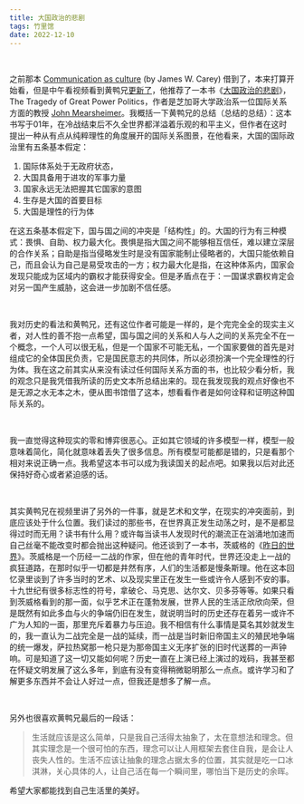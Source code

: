 ```yaml
---
title: 大国政治的悲剧
tags: 竹里馆
date: 2022-12-10
---
```


<br/>

之前那本 [Communication as culture](https://book.douban.com/subject/4423672/) (by James W. Carey) 借到了，本来打算开始看，但是中午看视频看到黄鸭兄[更新了](https://www.bilibili.com/video/BV17u411z7C)，他推荐了一本书《[大国政治的悲剧](https://book.douban.com/subject/35287250/)》，The Tragedy of Great Power Politics，作者是芝加哥大学政治系一位国际关系方面的教授 [John Mearsheimer](https://www.mearsheimer.com/)。我概括一下黄鸭兄的总结（总结的总结）：这本书写于01年，在冷战结束后不久全世界都洋溢着乐观的和平主义，但作者在这时提出一种从有点从纯粹理性的角度展开的国际关系图景，在他看来，大国的国际政治里有五条基本假定：

1. 国际体系处于无政府状态，
2. 大国具备用于进攻的军事力量
3. 国家永远无法把握其它国家的意图
4. 生存是大国的首要目标
5. 大国是理性的行为体

在这五条基本假定下，国与国之间的冲突是「结构性」的。大国的行为有三种模式：畏惧、自助、权力最大化。畏惧是指大国之间不能够相互信任，难以建立深层的合作关系；自助是指当侵略发生时是没有国家能制止侵略者的，大国只能依赖自己，而且会认为自己是易受攻击的一方；权力最大化是指，在这种体系内，国家会发现只能成为区域内的霸权才能获得安全。但是矛盾点在于：一国谋求霸权肯定会对另一国产生威胁，这会进一步加剧不信任感。

<br/>

我对历史的看法和黄鸭兄，还有这位作者可能是一样的，是个完完全全的现实主义者，对人性的善不抱一点希望，国与国之间的关系和人与人之间的关系完全不在一个概念，一个人可以很无私，但是一个国家不可能无私，一个国家要做的首先是对组成它的全体国民负责，它是国民意志的共同体，所以必须扮演一个完全理性的行为体。我在这之前其实从来没有读过任何国际关系方面的书，也比较少看分析，我的观念只是我凭借我所读的历史文本所总结出来的。现在我发现我的观点好像也不是无源之水无本之木，便从图书馆借了这本，想看看作者是如何诠释和证明这种国际关系的。

<br/>

我一直觉得这种现实的零和博弈很恶心。正如其它领域的许多模型一样，模型一般意味着简化，简化就意味着丢失了很多信息。所有模型可能都是错的，只是看那个相对来说正确一点。我希望这本书可以成为我读国关的起点吧。如果我以后对此还保持好奇心或者紧迫感的话。

<br/>

其实黄鸭兄在视频里讲了另外的一件事，就是艺术和文学，在现实的冲突面前，到底应该处于什么位置。我们读过的那些书，在世界真正发生动荡之时，是不是都显得过时而无用？读书有什么用？或许每当读书人发现时代的潮流正在汹涌地加速而自己丝毫不能改变时都会抛出这种疑问。他还谈到了一本书，茨威格的《[昨日的世界](https://book.douban.com/subject/27615361/)》。茨威格是一个历经一二战的作家，但在他的青年时代，世界还没走上一战的疯狂道路，在那时似乎一切都是井然有序，人们的生活都是慢条斯理。他在这本回忆录里谈到了许多当时的艺术、以及现实里正在发生一些或许令人感到不安的事。十九世纪有很多标志性的符号，拿破仑、马克思、达尔文、贝多芬等等。如果只看到茨威格看到的那一面，似乎艺术正在蓬勃发展，世界人民的生活正欣欣向荣，但是既然有如此多血与火的争端仍旧在发生，就说明当时的历史还存在着另一或许不广为人知的一面，那里充斥着暴力与压迫。我不相信有什么事情是莫名其妙就发生的，我一直认为二战完全是一战的延续，而一战是当时新旧帝国主义的殖民地争端的统一爆发，萨拉热窝那一枪只是为那帝国主义无序扩张的旧时代送葬的一声钟响。可是知道了这一切又能如何呢？历史一直在上演已经上演过的戏码，我甚至都在怀疑文明发展了这么多年，到底有没有变得稍微聪明那么一点点。或许学习和了解更多东西并不会让人好过一点，但我还是想多了解一点。

<br/>

另外也很喜欢黄鸭兄最后的一段话：

> 生活就应该是这么简单，只是我自己活得太抽象了，太在意想法和理念。但其实理念是一个很可怕的东西，理念可以让人用框架去套住自我，是会让人丧失人性的。生活不应该让抽象的理念占据太多的位置，其实就是吃一口冰淇淋，关心具体的人，让自己活在每一个瞬间里，哪怕当下是历史的余晖。

希望大家都能找到自己生活里的美好。